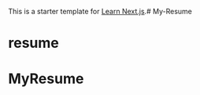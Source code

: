 This is a starter template for [Learn Next.js](https://nextjs.org/learn).# My-Resume
# resume
# MyResume
